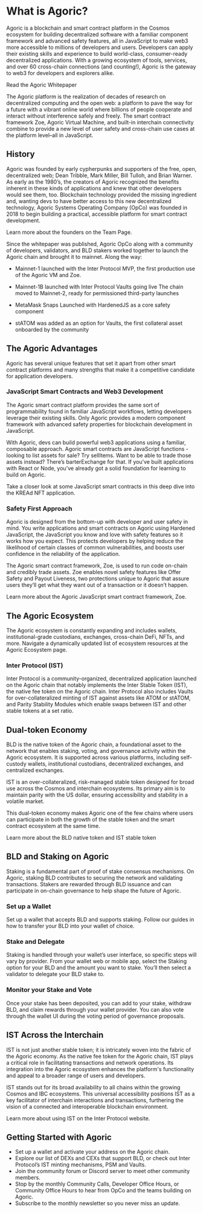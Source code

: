 # What is Agoric?

Agoric is a blockchain and smart contract platform in the Cosmos ecosystem for building decentralized software with a familiar component framework and advanced safety features, all in JavaScript to make web3 more accessible to millions of developers and users. Developers can apply their existing skills and experience to build world-class, consumer-ready decentralized applications. With a growing ecosystem of tools, services, and over 60 cross-chain connections (and counting!), Agoric is the gateway to web3 for developers and explorers alike.

Read the Agoric Whitepaper

The Agoric platform is the realization of decades of research on decentralized computing and the open web: a platform to pave the way for a future with a vibrant online world where billions of people cooperate and interact without interference safely and freely. The smart contract framework Zoe, Agoric Virtual Machine, and built-in interchain connectivity combine to provide a new level of user safety and cross-chain use cases at the platform level–all in JavaScript.

## History
Agoric was founded by early cypherpunks and supporters of the free, open, decentralized web; Dean Tribble, Mark Miller, Bill Tulloh, and Brian Warner. As early as the 1980’s, the creators of Agoric recognized the benefits inherent in these kinds of applications and knew that other developers would see them, too. Blockchain technology provided the missing ingredient and, wanting devs to have better access to this new decentralized technology, Agoric Systems Operating Company (OpCo) was founded in 2018 to begin building a practical, accessible platform for smart contract development.

Learn more about the founders on the Team Page.

Since the whitepaper was published, Agoric OpCo along with a community of developers, validators, and BLD stakers worked together to launch the Agoric chain and brought it to mainnet. Along the way:

- Mainnet-1 launched with the Inter Protocol MVP, the first production use of the Agoric VM and Zoe.

- Mainnet-1B launched with Inter Protocol Vaults going live
The chain moved to Mainnet-2, ready for permissioned third-party launches

- MetaMask Snaps Launched with HardenedJS as a core safety component

- stATOM was added as an option for Vaults, the first collateral asset onboarded by the community

## The Agoric Advantages
Agoric has several unique features that set it apart from other smart contract platforms and many strengths that make it a competitive candidate for application developers.

### JavaScript Smart Contracts and Web3 Development
The Agoric smart contract platform provides the same sort of programmability found in familiar JavaScript workflows, letting developers leverage their existing skills. Only Agoric provides a modern component framework with advanced safety properties for blockchain development in JavaScript. 

With Agoric, devs can build powerful web3 applications using a familiar, composable approach. Agoric smart contracts are JavaScript functions - looking to list assets for sale? Try sellItems. Want to be able to trade those assets instead? There’s barterExchange for that. If you’ve built applications with React or Node, you’ve already got a solid foundation for learning to build on Agoric.

Take a closer look at some JavaScript smart contracts in this deep dive into the KREAd NFT application.

### Safety First Approach
Agoric is designed from the bottom-up with developer and user safety in mind. You write applications and smart contracts on Agoric using Hardened JavaScript, the JavaScript you know and love with safety features so it works how you expect. This protects developers by helping reduce the likelihood of certain classes of common vulnerabilities, and boosts user confidence in the reliability of the application.

The Agoric smart contract framework, Zoe, is used to run code on-chain and credibly trade assets. Zoe enables novel safety features like Offer Safety and Payout Liveness, two protections unique to Agoric that assure users they’ll get what they want out of a transaction or it doesn’t happen.

Learn more about the Agoric JavaScript smart contract framework, Zoe.

## The Agoric Ecosystem
The Agoric ecosystem is constantly expanding and includes wallets, institutional-grade custodians, exchanges, cross-chain DeFi, NFTs, and more. Navigate a dynamically updated list of ecosystem resources at the Agoric Ecosystem page.

### Inter Protocol (IST)
Inter Protocol is a community-organized, decentralized application launched on the Agoric chain that notably implements the Inter Stable Token (IST), the native fee token on the Agoric chain. Inter Protocol also includes Vaults for over-collateralized minting of IST against assets like ATOM or stATOM, and Parity Stability Modules which enable swaps between IST and other stable tokens at a set ratio. 

## Dual-token Economy
BLD is the native token of the Agoric chain, a foundational asset to the network that enables staking, voting, and governance activity within the Agoric ecosystem. It is supported across various platforms, including self-custody wallets, institutional custodians, decentralized exchanges, and centralized exchanges​​.

IST is an over-collateralized, risk-managed stable token designed for broad use across the Cosmos and interchain ecosystems. Its primary aim is to maintain parity with the US dollar, ensuring accessibility and stability in a volatile market​​.

This dual-token economy makes Agoric one of the few chains where users can participate in both the growth of the stable token and the smart contract ecosystem at the same time.

Learn more about the BLD native token and IST stable token

## BLD and Staking on Agoric

Staking is a fundamental part of proof of stake consensus mechanisms. On Agoric, staking BLD contributes to securing the network and validating transactions. Stakers are rewarded through BLD issuance and can participate in on-chain governance to help shape the future of Agoric.

### Set up a Wallet 

Set up a wallet that accepts BLD and supports staking. Follow our guides in how to transfer your BLD into your wallet of choice.

### Stake and Delegate

Staking is handled through your wallet’s user interface, so specific steps will vary by provider. From your wallet web or mobile app, select the Staking option for your BLD and the amount you want to stake. You’ll then select a validator to delegate your BLD stake to.

### Monitor your Stake and Vote

Once your stake has been deposited, you can add to your stake, withdraw BLD, and claim rewards through your wallet provider. You can also vote through the wallet UI during the voting period of governance proposals.

## IST Across the Interchain
IST is not just another stable token; it is intricately woven into the fabric of the Agoric economy. As the native fee token for the Agoric chain, IST plays a critical role in facilitating transactions and network operations​​. Its integration into the Agoric ecosystem enhances the platform's functionality and appeal to a broader range of users and developers.

IST stands out for its broad availability to all chains within the growing Cosmos and IBC ecosystems. This universal accessibility positions IST as a key facilitator of interchain interactions and transactions, furthering the vision of a connected and interoperable blockchain environment​​. 

Learn more about using IST on the Inter Protocol website.

## Getting Started with Agoric
- Set up a wallet and activate your address on the Agoric chain.
- Explore our list of DEXs and CEXs that support BLD, or check out Inter Protocol’s IST minting mechanisms, PSM and Vaults.
- Join the community forum or Discord server to meet other community members.
- Stop by the monthly Community Calls, Developer Office Hours, or Community Office Hours to hear from OpCo and the teams building on Agoric.
- Subscribe to the monthly newsletter so you never miss an update.

